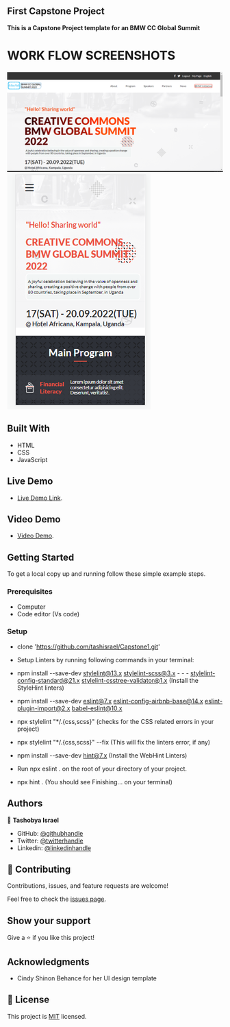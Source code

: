 ## First Capstone Project

**This is a Capstone Project template for an BMW CC Global Summit**

# WORK FLOW SCREENSHOTS
![screenshot](./images/homeshot.PNG)
![screenshot](./images/mobilesnap.PNG)

## Built With

- HTML
- CSS
- JavaScript

## Live Demo

- [Live Demo Link](https://tashisrael.github.io/Capstone1/).

## Video Demo

- [Video Demo](https://www.loom.com/share/6f8540336ac64e2e9e4417bd028544ed).

## Getting Started

To get a local copy up and running follow these simple example steps.

### Prerequisites
- Computer
- Code editor (Vs code)

### Setup
- clone 'https://github.com/tashisrael/Capstone1.git'
- Setup Linters by running following commands in your terminal:

- npm install --save-dev stylelint@13.x stylelint-scss@3.x - - - stylelint-config-standard@21.x stylelint-csstree-validator@1.x (Install the StyleHint linters)

- npm install --save-dev eslint@7.x eslint-config-airbnb-base@14.x eslint-plugin-import@2.x babel-eslint@10.x

- npx stylelint "*/.{css,scss}" (checks for the CSS related errors in your project)

- npx stylelint "*/.{css,scss}" --fix (This will fix the linters error, if any)

- npm install --save-dev hint@7.x (Install the WebHint Linters)

- Run npx eslint . on the root of your directory of your project.

- npx hint . (You should see Finishing... on your terminal)

## Authors

👤 **Tashobya Israel**

- GitHub: [@githubhandle](https://github.com/tashisrael)
- Twitter: [@twitterhandle](https://twitter.com/tashisrael)
- Linkedin: [@linkedinhandle](https://www.linkedin.com/in/tashobya-israel-6a66b0181/l)

## 🤝 Contributing

Contributions, issues, and feature requests are welcome!

Feel free to check the [issues page](https://github.com/tashisrael/Capstone1/issues).

## Show your support

Give a ⭐️ if you like this project!

## Acknowledgments

- Cindy Shinon Behance for her UI design template

## 📝 License

This project is [MIT](./MIT.md) licensed.